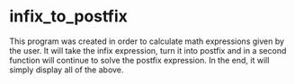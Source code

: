 # infix_to_postfix
This program was created in order to calculate math expressions given by the user. It will take the infix expression, turn it into postfix
and in a second function will continue to solve the postfix expression. In the end, it will simply display all of the above. 

